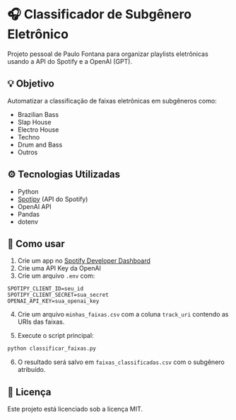 # 🎧 Classificador de Subgênero Eletrônico

Projeto pessoal de Paulo Fontana para organizar playlists eletrônicas usando a API do Spotify e a OpenAI (GPT).

## 💡 Objetivo
Automatizar a classificação de faixas eletrônicas em subgêneros como:
- Brazilian Bass
- Slap House
- Electro House
- Techno
- Drum and Bass
- Outros

## ⚙️ Tecnologias Utilizadas
- Python
- [Spotipy](https://spotipy.readthedocs.io/) (API do Spotify)
- OpenAI API
- Pandas
- dotenv

## 🚀 Como usar

1. Crie um app no [Spotify Developer Dashboard](https://developer.spotify.com/dashboard)
2. Crie uma API Key da OpenAI
3. Crie um arquivo `.env` com:

```
SPOTIPY_CLIENT_ID=seu_id
SPOTIPY_CLIENT_SECRET=sua_secret
OPENAI_API_KEY=sua_openai_key
```

4. Crie um arquivo `minhas_faixas.csv` com a coluna `track_uri` contendo as URIs das faixas.

5. Execute o script principal:

```bash
python classificar_faixas.py
```

6. O resultado será salvo em `faixas_classificadas.csv` com o subgênero atribuído.

## 📄 Licença

Este projeto está licenciado sob a licença MIT.
